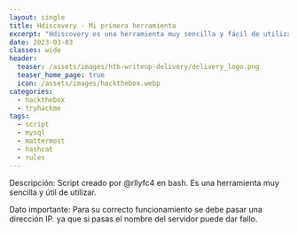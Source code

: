 ```yaml
---
layout: single
title: Hdiscovery - Mi primera herramienta
excerpt: "Hdiscovery es una herramienta muy sencilla y fácil de utilizar, util para saber a que sistema operativo nos vamos a enfrentar cuando tratemos de realizar una máquina en hackthebox, tryhackme o una auditoria."
date: 2023-03-03
classes: wide
header:
  teaser: /assets/images/htb-writeup-delivery/delivery_logo.png
  teaser_home_page: true
  icon: /assets/images/hackthebox.webp
categories:
  - hackthebox
  - tryhackme
tags:  
  - script
  - mysql
  - mattermost
  - hashcat
  - rules
---
```



Descripción: Script creado por @rllyfc4 en bash. Es una herramienta muy sencilla y útil de utilizar.

Dato importante: Para su correcto funcionamiento se debe pasar una dirección IP. ya que si pasas el nombre del servidor puede dar fallo. 

